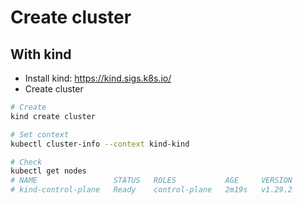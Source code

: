 # Create cluster

## With kind

- Install kind: https://kind.sigs.k8s.io/
- Create cluster

```bash
# Create
kind create cluster

# Set context
kubectl cluster-info --context kind-kind

# Check
kubectl get nodes
# NAME                 STATUS   ROLES           AGE     VERSION
# kind-control-plane   Ready    control-plane   2m19s   v1.29.2
```

